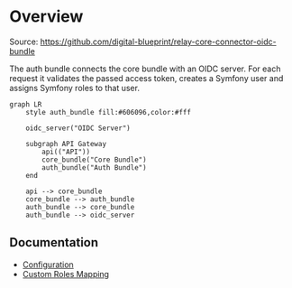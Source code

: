 # Overview

Source: https://github.com/digital-blueprint/relay-core-connector-oidc-bundle

The auth bundle connects the core bundle with an OIDC server. For each request
it validates the passed access token, creates a Symfony user and assigns Symfony
roles to that user.

```mermaid
graph LR
    style auth_bundle fill:#606096,color:#fff

    oidc_server("OIDC Server")

    subgraph API Gateway
        api(("API"))
        core_bundle("Core Bundle")
        auth_bundle("Auth Bundle")
    end

    api --> core_bundle
    core_bundle --> auth_bundle
    auth_bundle --> core_bundle
    auth_bundle --> oidc_server
```

## Documentation

* [Configuration](./config.md)
* [Custom Roles Mapping](./roles.md)
